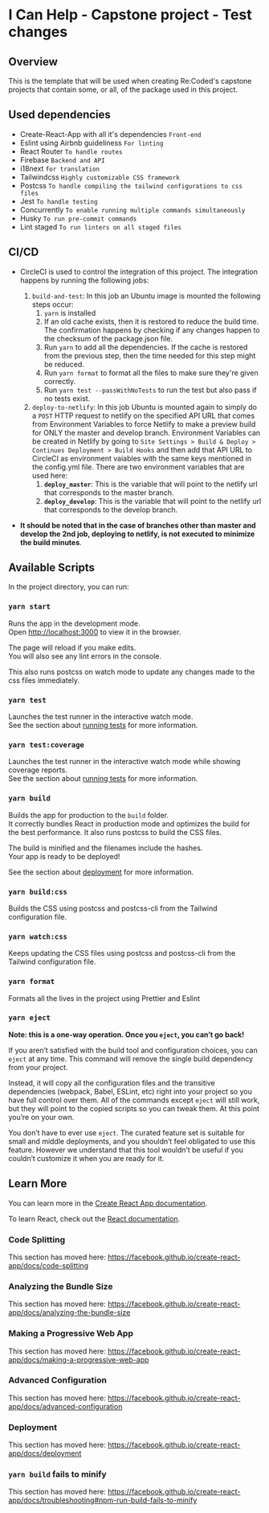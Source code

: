 # I Can Help - Capstone project - Test changes

## Overview
This is the template that will be used when creating Re:Coded's capstone projects that contain some, or all, of the package used in this project.

## Used dependencies
- Create-React-App with all it's dependencies `Front-end`
- Eslint using Airbnb guideliness `For linting`
- React Router `To handle routes`
- Firebase `Backend and API`
- i18next `for translation`
- Tailwindcss `Highly customizable CSS framework`
- Postcss `To handle compiling the tailwind configurations to css files`
- Jest `To handle testing`
- Concurrently `To enable running multiple commands simultaneously`
- Husky `To run pre-commit commands`
- Lint staged `To run linters on all staged files`

## CI/CD
- CircleCI is used to control the integration of this project. The integration happens by running the following jobs:
    1. `build-and-test`: In this job an Ubuntu image is mounted the following steps occur:
        1. `yarn` is installed
        2. If an old cache exists, then it is restored to reduce the build  time. The confirmation happens by checking if any changes happen to   the checksum of the package.json file.
        3. Run `yarn` to add all the dependencies. If the cache is restored from the previous step, then the time needed for this step might be  reduced.
        4. Run `yarn format` to format all the files to make sure they're   given correctly.
        5. Run `yarn test --passWithNoTests` to run the test but also pass  if no tests exist.
    2. `deploy-to-netlify`: In this job Ubuntu is mounted again to simply do a `POST` HTTP request to netlify on the specified API URL that comes from Environment Variables to force Netlify to make a preview build for ONLY the master and develop branch. Environment Variables can be created in Netlify by going to `Site Settings > Build & Deploy > Continues Deployment > Build Hooks` and then add that API URL to CircleCI as environment vaiables with the same keys mentioned in the config.yml file. There are two environment variables that are used here: 
        1. **`deploy_master`**: This is the variable that will point to the netlify url that corresponds to the master branch. 
        2. **`deploy_develop`**: This is the variable that will point to the netlify url that corresponds to the develop branch. 

- **It should be noted that in the case of branches other than master and develop the 2nd job, deploying to netlify, is not executed to minimize the build minutes**. 

## Available Scripts

In the project directory, you can run:

### `yarn start`


Runs the app in the development mode.<br />
Open [http://localhost:3000](http://localhost:3000) to view it in the browser.

The page will reload if you make edits.<br />
You will also see any lint errors in the console.

This also runs postcss on watch mode to update any changes made to the css files immediately. 

### `yarn test`

Launches the test runner in the interactive watch mode.<br />
See the section about [running tests](https://facebook.github.io/create-react-app/docs/running-tests) for more information.

### `yarn test:coverage`

Launches the test runner in the interactive watch mode while showing coverage reports.<br />
See the section about [running tests](https://facebook.github.io/create-react-app/docs/running-tests) for more information.


### `yarn build`

Builds the app for production to the `build` folder.<br />
It correctly bundles React in production mode and optimizes the build for the best performance. It also runs postcss to build the CSS files.

The build is minified and the filenames include the hashes.<br />
Your app is ready to be deployed!

See the section about [deployment](https://facebook.github.io/create-react-app/docs/deployment) for more information.

### `yarn build:css`

Builds the CSS using postcss and postcss-cli from the Tailwind configuration file.

### `yarn watch:css`

Keeps updating the CSS files using postcss and postcss-cli from the Tailwind configuration file.

### `yarn format`

Formats all the lives in the project using Prettier and Eslint

### `yarn eject`

**Note: this is a one-way operation. Once you `eject`, you can’t go back!**

If you aren’t satisfied with the build tool and configuration choices, you can `eject` at any time. This command will remove the single build dependency from your project.

Instead, it will copy all the configuration files and the transitive dependencies (webpack, Babel, ESLint, etc) right into your project so you have full control over them. All of the commands except `eject` will still work, but they will point to the copied scripts so you can tweak them. At this point you’re on your own.

You don’t have to ever use `eject`. The curated feature set is suitable for small and middle deployments, and you shouldn’t feel obligated to use this feature. However we understand that this tool wouldn’t be useful if you couldn’t customize it when you are ready for it.

## Learn More

You can learn more in the [Create React App documentation](https://facebook.github.io/create-react-app/docs/getting-started).

To learn React, check out the [React documentation](https://reactjs.org/).

### Code Splitting

This section has moved here: https://facebook.github.io/create-react-app/docs/code-splitting

### Analyzing the Bundle Size

This section has moved here: https://facebook.github.io/create-react-app/docs/analyzing-the-bundle-size

### Making a Progressive Web App

This section has moved here: https://facebook.github.io/create-react-app/docs/making-a-progressive-web-app

### Advanced Configuration

This section has moved here: https://facebook.github.io/create-react-app/docs/advanced-configuration

### Deployment

This section has moved here: https://facebook.github.io/create-react-app/docs/deployment

### `yarn build` fails to minify

This section has moved here: https://facebook.github.io/create-react-app/docs/troubleshooting#npm-run-build-fails-to-minify
